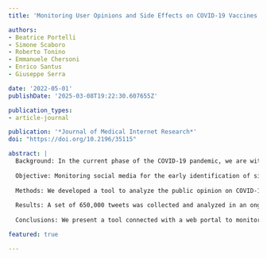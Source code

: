```yaml
---
title: 'Monitoring User Opinions and Side Effects on COVID-19 Vaccines in the Twittersphere: Infodemiology Study of Tweets'

authors:
- Beatrice Portelli
- Simone Scaboro
- Roberto Tonino
- Emmanuele Chersoni
- Enrico Santus
- Giuseppe Serra

date: '2022-05-01'
publishDate: '2025-03-08T19:22:30.607655Z'

publication_types:
- article-journal

publication: '*Journal of Medical Internet Research*'
doi: "https://doi.org/10.2196/35115"

abstract: |
  Background: In the current phase of the COVID-19 pandemic, we are witnessing the most massive vaccine rollout in human history. Like any other drug, vaccines may cause unexpected side effects, which need to be investigated in a timely manner to minimize harm in the population. If not properly dealt with, side effects may also impact public trust in the vaccination campaigns carried out by national governments.
  
  Objective: Monitoring social media for the early identification of side effects, and understanding the public opinion on the vaccines are of paramount importance to ensure a successful and harmless rollout. The objective of this study was to create a web portal to monitor the opinion of social media users on COVID-19 vaccines, which can offer a tool for journalists, scientists, and users alike to visualize how the general public is reacting to the vaccination campaign.
  
  Methods: We developed a tool to analyze the public opinion on COVID-19 vaccines from Twitter, exploiting, among other techniques, a state-of-the-art system for the identification of adverse drug events on social media; natural language processing models for sentiment analysis; statistical tools; and open-source databases to visualize the trending hashtags, news articles, and their factuality. All modules of the system are displayed through an open web portal.
  
  Results: A set of 650,000 tweets was collected and analyzed in an ongoing process that was initiated in December 2020. The results of the analysis are made public on a web portal (updated daily), together with the processing tools and data. The data provide insights on public opinion about the vaccines and its change over time. For example, users show a high tendency to only share news from reliable sources when discussing COVID-19 vaccines (98% of the shared URLs). The general sentiment of Twitter users toward the vaccines is negative/neutral; however, the system is able to record fluctuations in the attitude toward specific vaccines in correspondence with specific events (eg, news about new outbreaks). The data also show how news coverage had a high impact on the set of discussed topics. To further investigate this point, we performed a more in-depth analysis of the data regarding the AstraZeneca vaccine. We observed how media coverage of blood clot–related side effects suddenly shifted the topic of public discussions regarding both the AstraZeneca and other vaccines. This became particularly evident when visualizing the most frequently discussed symptoms for the vaccines and comparing them month by month.
  
  Conclusions: We present a tool connected with a web portal to monitor and display some key aspects of the public’s reaction to COVID-19 vaccines. The system also provides an overview of the opinions of the Twittersphere through graphic representations, offering a tool for the extraction of suspected adverse events from tweets with a deep learning model.

featured: true

---
```

